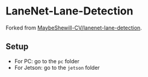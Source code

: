 # LaneNet-Lane-Detection

Forked from [MaybeShewill-CV/lanenet-lane-detection](https://github.com/MaybeShewill-CV/lanenet-lane-detection).

## Setup

* For PC: go to the `pc` folder
* For Jetson: go to the `jetson` folder